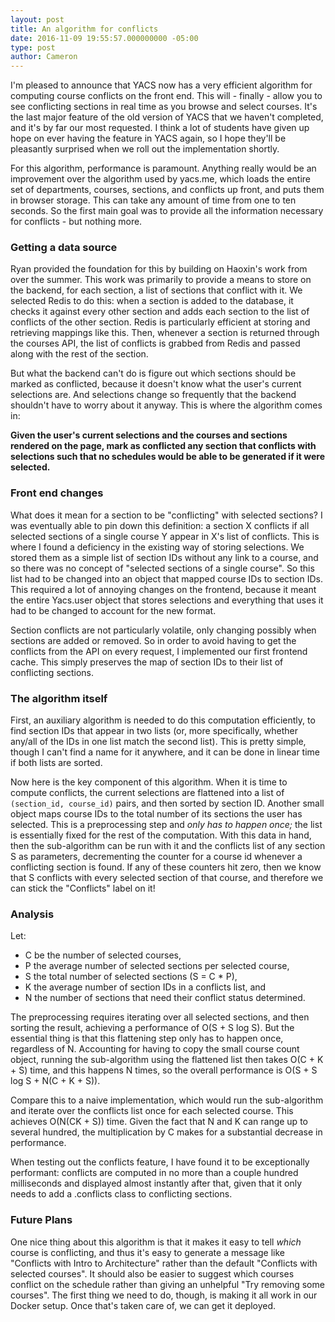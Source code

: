 ```yaml
---
layout: post
title: An algorithm for conflicts
date: 2016-11-09 19:55:57.000000000 -05:00
type: post
author: Cameron
---
```


I'm pleased to announce that YACS now has a very efficient algorithm for computing course conflicts on the front end. This will - finally - allow you to see conflicting sections in real time as you browse and select courses. It's the last major feature of the old version of YACS that we haven't completed, and it's by far our most requested. I think a lot of students have given up hope on ever having the feature in YACS again, so I hope they'll be pleasantly surprised when we roll out the implementation shortly.

For this algorithm, performance is paramount. Anything really would be an improvement over the algorithm used by yacs.me, which loads the entire set of departments, courses, sections, and conflicts up front, and puts them in browser storage. This can take any amount of time from one to ten seconds. So the first main goal was to provide all the information necessary for conflicts - but nothing more.

### Getting a data source

Ryan provided the foundation for this by building on Haoxin's work from over the summer. This work was primarily to provide a means to store on the backend, for each section, a list of sections that conflict with it. We selected Redis to do this: when a section is added to the database, it checks it against every other section and adds each section to the list of conflicts of the other section. Redis is particularly efficient at storing and retrieving mappings like this. Then, whenever a section is returned through the courses API, the list of conflicts is grabbed from Redis and passed along with the rest of the section.

But what the backend can't do is figure out which sections should be marked as conflicted, because it doesn't know what the user's current selections are. And selections change so frequently that the backend shouldn't have to worry about it anyway. This is where the algorithm comes in:

**Given the user's current selections and the courses and sections rendered on the page, mark as conflicted any section that conflicts with selections such that no schedules would be able to be generated if it were selected.**

### Front end changes

What does it mean for a section to be "conflicting" with selected sections? I was eventually able to pin down this definition: a section X conflicts if all selected sections of a single course Y appear in X's list of conflicts. This is where I found a deficiency in the existing way of storing selections. We stored them as a simple list of section IDs without any link to a course, and so there was no concept of "selected sections of a single course". So this list had to be changed into an object that mapped course IDs to section IDs. This required a lot of annoying changes on the frontend, because it meant the entire Yacs.user object that stores selections and everything that uses it had to be changed to account for the new format.

Section conflicts are not particularly volatile, only changing possibly when sections are added or removed. So in order to avoid having to get the conflicts from the API on every request, I implemented our first frontend cache. This simply preserves the map of section IDs to their list of conflicting sections.

### The algorithm itself

First, an auxiliary algorithm is needed to do this computation efficiently, to find section IDs that appear in two lists (or, more specifically, whether any/all of the IDs in one list match the second list). This is pretty simple, though I can't find a name for it anywhere, and it can be done in linear time if both lists are sorted.

Now here is the key component of this algorithm. When it is time to compute conflicts, the current selections are flattened into a list of `(section_id, course_id)` pairs, and then sorted by section ID. Another small object maps course IDs to the total number of its sections the user has selected. This is a preprocessing step and *only has to happen once;* the list is essentially fixed for the rest of the computation. With this data in hand, then the sub-algorithm can be run with it and the conflicts list of any section S as parameters, decrementing the counter for a course id whenever a conflicting section is found. If any of these counters hit zero, then we know that S conflicts with every selected section of that course, and therefore we can stick the "Conflicts" label on it!

### Analysis

Let:

* C be the number of selected courses,
* P the average number of selected sections per selected course,
* S the total number of selected sections (S = C * P),
* K the average number of section IDs in a conflicts list, and
* N the number of sections that need their conflict status determined.

The preprocessing requires iterating over all selected sections, and then sorting the result, achieving a performance of O(S + S log S). But the essential thing is that this flattening step only has to happen once, regardless of N. Accounting for having to copy the small course count object, running the sub-algorithm using the flattened list then takes O(C + K + S) time, and this happens N times, so the overall performance is O(S + S log S + N(C + K + S)).

Compare this to a naive implementation, which would run the sub-algorithm and iterate over the conflicts list once for each selected course. This achieves O(N(CK + S)) time. Given the fact that N and K can range up to several hundred, the multiplication by C makes for a substantial decrease in performance.

When testing out the conflicts feature, I have found it to be exceptionally performant: conflicts are computed in no more than a couple hundred milliseconds and displayed almost instantly after that, given that it only needs to add a .conflicts class to conflicting sections.

### Future Plans

One nice thing about this algorithm is that it makes it easy to tell *which* course is conflicting, and thus it's easy to generate a message like "Conflicts with Intro to Architecture" rather than the default "Conflicts with selected courses". It should also be easier to suggest which courses conflict on the schedule rather than giving an unhelpful "Try removing some courses". The first thing we need to do, though, is making it all work in our Docker setup. Once that's taken care of, we can get it deployed.

